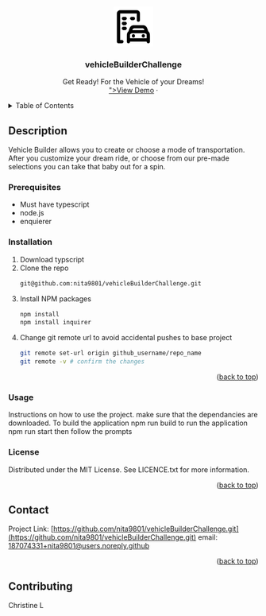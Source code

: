 <a id="readme-top"></a>

<!-- PROJECT LOGO -->
<br />
<div align="center">
  <a href="https://github.com/nita9801/vehicleBuilderChallenge.git">
    <img src="assets\vehicle builder.png" alt="Logo" width="80" height="80">
  </a>

<h3 align="center">vehicleBuilderChallenge</h3>

  <p align="center">
   Get Ready! For the Vehicle of your Dreams!
    <br />
    <a href="assets\Untitled Video March 13, 2025 9_24 PM.webm" width="640" height="480">">View Demo</a>
    &middot;
  </p>
</div>

<!-- TABLE OF CONTENTS -->
<details>
  <summary>Table of Contents</summary>
  <ol>
    <li>
      <a href="#Description">Description</a>
    </li>
    <li>
      <<a href="#prerequisites">Prerequisites</a>
      <ul>
        <li><a href="#installation">Installation</a></li> 
      </ul>
    </li>
    <li><a href="#usage">Usage</a></li>
    <li><a href="#contributing">Contributing</a></li>
    <li><a href="#license">License</a></li>
    <li><a href="#contact">Contact</a></li>
  </ol>
</details>

## Description
Vehicle Builder allows you to create or choose a mode of transportation. After you customize your dream ride, or choose from our pre-made selections 
you can take that baby out for a spin.

### Prerequisites
* Must have typescript
*  node.js
*  enquierer

### Installation

1. Download typscript
2. Clone the repo
   ```sh
   git@github.com:nita9801/vehicleBuilderChallenge.git
   ```
3. Install NPM packages
   ```sh
   npm install
   npm install inquirer
   ```
4. Change git remote url to avoid accidental pushes to base project
   ```sh
   git remote set-url origin github_username/repo_name
   git remote -v # confirm the changes
   ```
<p align="right">(<a href="#readme-top">back to top</a>)</p>
<!-- Usage -->

### Usage

Instructions on how to use the project.
 make sure that the dependancies are downloaded. 
 To build the application
 npm run build
 to run the application 
 npm run start
 then follow the prompts
<!-- LICENSE -->

### License

Distributed under the MIT License. See LICENCE.txt for more information.

<p align="right">(<a href="#readme-top">back to top</a>)</p>

<!-- CONTACT -->

## Contact

Project Link: [https://github.com/nita9801/vehicleBuilderChallenge.git](https://github.com/nita9801/vehicleBuilderChallenge.git)
email: [187074331+nita9801@users.noreply.github](187074331+nita9801@users.noreply.github)
<p align="right">(<a href="#readme-top">back to top</a>)</p>

## Contributing
 Christine L
 


